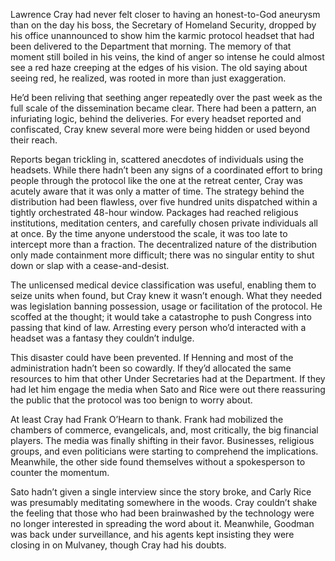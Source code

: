 Lawrence Cray had never felt closer to having an honest-to-God aneurysm than on the day his boss, the Secretary of Homeland Security, dropped by his office unannounced to show him the karmic protocol headset that had been delivered to the Department that morning. The memory of that moment still boiled in his veins, the kind of anger so intense he could almost see a red haze creeping at the edges of his vision. The old saying about seeing red, he realized, was rooted in more than just exaggeration. 

He’d been reliving that seething anger repeatedly over the past week as the full scale of the dissemination became clear. There had been a pattern, an infuriating logic, behind the deliveries. For every headset reported and confiscated, Cray knew several more were being hidden or used beyond their reach. 

Reports began trickling in, scattered anecdotes of individuals using the headsets. While there hadn’t been any signs of a coordinated effort to bring people through the protocol like the one at the retreat center, Cray was acutely aware that it was only a matter of time. The strategy behind the distribution had been flawless, over five hundred units dispatched within a tightly orchestrated 48-hour window. Packages had reached religious institutions, meditation centers, and carefully chosen private individuals all at once. By the time anyone understood the scale, it was too late to intercept more than a fraction. The decentralized nature of the distribution only made containment more difficult; there was no singular entity to shut down or slap with a cease-and-desist. 

The unlicensed medical device classification was useful, enabling them to seize units when found, but Cray knew it wasn’t enough. What they needed was legislation banning possession, usage or facilitation of the protocol. He scoffed at the thought; it would take a catastrophe to push Congress into passing that kind of law. Arresting every person who’d interacted with a headset was a fantasy they couldn’t indulge. 

This disaster could have been prevented. If Henning and most of the administration hadn’t been so cowardly. If they’d allocated the same resources to him that other Under Secretaries had at the Department. If they had let him engage the media when Sato and Rice were out there reassuring the public that the protocol was too benign to worry about. 

At least Cray had Frank O’Hearn to thank. Frank had mobilized the chambers of commerce, evangelicals, and, most critically, the big financial players. The media was finally shifting in their favor. Businesses, religious groups, and even politicians were starting to comprehend the implications. Meanwhile, the other side found themselves without a spokesperson to counter the momentum. 

Sato hadn’t given a single interview since the story broke, and Carly Rice was presumably meditating somewhere in the woods. Cray couldn’t shake the feeling that those who had been brainwashed by the technology were no longer interested in spreading the word about it. Meanwhile, Goodman was back under surveillance, and his agents kept insisting they were closing in on Mulvaney, though Cray had his doubts.
